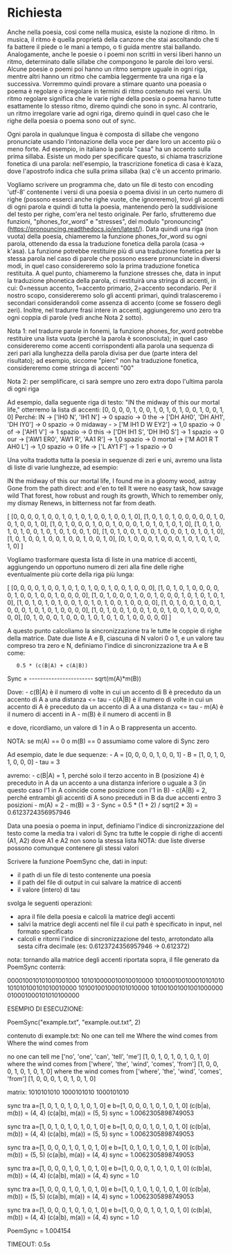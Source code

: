 # Richiesta
Anche nella poesia, così come nella musica, esiste la nozione di ritmo.
In musica, il ritmo è quella proprietà della canzone che stai ascoltando che ti fa
battere il piede o le mani a tempo, o ti guida mentre stai ballando.
Analogamente, anche le poesie o i poemi non scritti in versi liberi hanno un ritmo, determinato
dalle sillabe che compongono le parole dei loro versi.
Alcune poesie o poemi poi hanno un ritmo sempre uguale in ogni riga, mentre altri hanno un ritmo
che cambia leggermente tra una riga e la successiva.
Vorremmo quindi provare a stimare quanto una poeasia o poema è regolare o irregolare in termini di ritmo
contenuto nei versi. Un ritmo regolare significa che le varie righe della poesia o poema
hanno tutte esattamente lo stesso ritmo, diremo quindi che sono in sync.
Al contrario, un ritmo irregolare varie ad ogni riga, diremo quindi in quel caso che le
righe della poesia o poema sono out of sync.

Ogni parola in qualunque lingua è composta di sillabe che vengono pronunciate usando l'intonazione della
voce per dare loro un accento più o meno forte. Ad esempio, in italiano la parola "casa" ha un accento
sulla prima sillaba. Esiste un modo per specificare questo, si chiama trascrizione fonetica
di una parola: nell'esempio, la trascrizione fonetica di casa è kˈaza, dove l'apostrofo
indica che sulla prima sillaba (ka) c'è un accento primario.

Vogliamo scrivere un programma che, dato un file di testo con encoding 'utf-8'
contenente i versi di una poesia o poema divisi in un certo numero di righe 
(possono esserci anche righe vuote, che ignoreremo),
trovi gli accenti di ogni parola e quindi di tutta la poesia, mantenendo però la suddivisione
del testo per righe, com'era nel testo originale.
Per farlo, sfrutteremo due funzioni, "phones_for_word" e "stresses", del modulo "pronouncing"
(https://pronouncing.readthedocs.io/en/latest/).
Data quindi una riga (non vuota) della poesia, chiameremo la funzione phones_for_word su ogni parola,
ottenendo da essa la traduzione fonetica della parola (casa -> k'asa).
La funzione potrebbe restituire più di una traduzione fonetica per la stessa parola nel
caso di parole che possono essere pronunciate in diversi modi, in quel caso considereremo
solo la prima traduzione fonetica restituita.
A quel punto, chiameremo la funzione stresses che, data in input la traduzione phonetica
della parola, ci restituirà una stringa di accenti, in cui: 0=nessun accento, 1=accento primario,
2=accento secondario. Per il nostro scopo, considereremo solo gli accenti primari, quindi
tralasceremo i secondari considerandoli come assenza di accento (come se fossero degli zeri).
Inoltre, nel tradurre frasi intere in accenti, aggiungeremo uno zero tra ogni coppia di parole
(vedi anche Nota 2 sotto).

Nota 1: nel tradurre parole in fonemi, la funzione phones_for_word potrebbe restituire
una lista vuota (perché la parola è sconosciuta); in quel caso considereremo come accenti
corrispondenti alla parola una sequenza di zeri pari alla lunghezza della parola divisa
per due (parte intera del risultato); ad esempio, siccome "pierc" non ha traduzione
fonetica, considereremo come stringa di accenti "00"

Nota 2: per semplificare, ci sarà sempre uno zero extra dopo l'ultima parola di ogni riga

Ad esempio, dalla seguente riga di testo: "IN the midway of this our mortal life,"
otterremo la lista di accenti: [0, 0, 0, 0, 1, 0, 0, 1, 0, 1, 0, 1, 0, 0, 1, 0, 0, 1, 0]
Perché:
IN -> ['IH0 N', 'IH1 N'] -> 0
spazio -> 0
the -> ['DH AH0', 'DH AH1', 'DH IY0'] -> 0
spazio -> 0
midaway - > ['M IH1 D W EY2'] -> 1,0
spazio -> 0
of -> ['AH1 V'] -> 1
spazio -> 0
this -> ['DH IH1 S', 'DH IH0 S'] -> 1
spazio -> 0
our -> ['AW1 ER0', 'AW1 R', 'AA1 R'] -> 1,0
spazio -> 0
mortal -> ['M AO1 R T AH0 L'] -> 1,0
spazio -> 0
life -> ['L AY1 F'] -> 1
spazio -> 0

Una volta tradotta tutta la poesia in sequenze di zeri e uni, avremo una lista di liste
di varie lunghezze, ad esempio:

IN the midway of this our mortal life,
I found me in a gloomy wood, astray
Gone from the path direct: and e'en to tell
It were no easy task, how savage wild
That forest, how robust and rough its growth,
Which to remember only, my dismay
Renews, in bitterness not far from death.

[
    [0, 0, 0, 0, 1, 0, 0, 1, 0, 1, 0, 1, 0, 0, 1, 0, 0, 1, 0],
    [1, 0, 1, 0, 1, 0, 0, 0, 0, 0, 1, 0, 0, 1, 0, 0, 1, 0],
    [1, 0, 1, 0, 0, 0, 1, 0, 0, 1, 0, 0, 0, 1, 0, 1, 0, 1, 0, 1, 0],
    [1, 0, 1, 0, 1, 0, 1, 0, 0, 1, 0, 1, 0, 1, 0, 0, 1, 0],
    [1, 0, 1, 0, 0, 1, 0, 0, 1, 0, 0, 0, 1, 0, 1, 0, 1, 0],
    [1, 0, 1, 0, 0, 1, 0, 0, 1, 0, 0, 1, 0, 0, 1, 0],
    [0, 1, 0, 0, 0, 1, 0, 0, 0, 1, 0, 1, 0, 1, 0, 1, 0]
]

Vogliamo trasformare questa lista di liste in una matrice di accenti,
aggiungendo un opportuno numero di zeri alla fine delle righe
eventualmente più corte della riga più lunga:

[
    [0, 0, 0, 0, 1, 0, 0, 1, 0, 1, 0, 1, 0, 0, 1, 0, 0, 1, 0, 0, 0],
    [1, 0, 1, 0, 1, 0, 0, 0, 0, 0, 1, 0, 0, 1, 0, 0, 1, 0, 0, 0, 0],
    [1, 0, 1, 0, 0, 0, 1, 0, 0, 1, 0, 0, 0, 1, 0, 1, 0, 1, 0, 1, 0],
    [1, 0, 1, 0, 1, 0, 1, 0, 0, 1, 0, 1, 0, 1, 0, 0, 1, 0, 0, 0, 0],
    [1, 0, 1, 0, 0, 1, 0, 0, 1, 0, 0, 0, 1, 0, 1, 0, 1, 0, 0, 0, 0],
    [1, 0, 1, 0, 0, 1, 0, 0, 1, 0, 0, 1, 0, 0, 1, 0, 0, 0, 0, 0, 0],
    [0, 1, 0, 0, 0, 1, 0, 0, 0, 1, 0, 1, 0, 1, 0, 1, 0, 0, 0, 0, 0]
]

A questo punto calcoliamo la sincronizzazione tra le tutte le coppie di righe
della matrice. Date due liste A e B, ciascuna di N valori 0 o 1, e un valore tau
compreso tra zero e N, definiamo l'indice di sincronizzazione tra A e B come:

       0.5 * (c(B|A) + c(A|B))
Sync = -----------------------
          sqrt(m(A)*m(B))

Dove:
    - c(B|A) è il numero di volte in cui un accento di B è preceduto da un accento di A 
      a una distanza <= tau
    - c(A|B) è il numero di volte in cui un accento di A è preceduto da un accento di A 
      a una distanza <= tau
    - m(A) è il numero di accenti in A
    - m(B) è il numero di accenti in B

e dove, ricordiamo, un valore di 1 in A o B rappresenta un accento.

NOTA: se m(A) == 0 o m(B) == 0 assumiamo come valore di Sync zero

Ad esempio, date le due sequenze:
    - A = [0, 0, 0, 0, 1, 0, 0, 1]
    - B = [1, 0, 1, 0, 1, 0, 0, 0]
    - tau = 3

avremo:
    - c(B|A) = 1, perché solo il terzo accento in B (posizione 4) è preceduto in A da un
      accento a una distanza inferiore o uguale a 3 (in questo caso l'1 in A coincide come
      posizione con l'1 in B)
    - c(A|B) = 2, perché entrambi gli accenti di A sono preceduti in B da due accenti entro
      3 posizioni
    - m(A) = 2
    - m(B) = 3
    - Sync = 0.5 * (1 + 2) / sqrt(2 * 3) = 0.6123724356957946

Data una poesia o poema in input, definiamo l'indice di sincronizzazione del testo come
la media tra i valori di Sync tra tutte le coppie di righe  di accenti (A1, A2)
dove A1 e A2 non sono la stessa lista
NOTA: due liste diverse possono comunque contenere gli stessi valori

Scrivere la funzione PoemSync che, dati in input:
- il path di un file di testo contenente una poesia
- il path del file di output in cui salvare la matrice di accenti
- il valore (intero) di tau

svolga le seguenti operazioni:
- apra il file della poesia e calcoli la matrice degli accenti
- salvi la matrice degli accenti nel file il cui path è specificato in input, nel formato specificato
- calcoli e ritorni l'indice di sincronizzazione del testo, arrotondato
  alla sesta cifra decimale (es: 0.6123724356957946 -> 0.612372)

nota: tornando alla matrice degli accenti riportata sopra, il file generato
da PoemSync conterrà:

000010010101001001000
101010000010010010000
101000100100010101010
101010100101010010000
101001001000101010000
101001001001001000000
010001000101010100000


ESEMPIO DI ESECUZIONE:

PoemSync("example.txt", "example.out.txt", 2)

contenuto di example.txt:
No one can tell me
Where the wind comes from
Where the wind comes from

no one can tell me
['no', 'one', 'can', 'tell', 'me']
[1, 0, 1, 0, 1, 0, 1, 0, 1, 0]
where the wind comes from
['where', 'the', 'wind', 'comes', 'from']
[1, 0, 0, 0, 1, 0, 1, 0, 1, 0]
where the wind comes from
['where', 'the', 'wind', 'comes', 'from']
[1, 0, 0, 0, 1, 0, 1, 0, 1, 0]

matrix:
1010101010
1000101010
1000101010

sync tra a=[1, 0, 1, 0, 1, 0, 1, 0, 1, 0] e
         b=[1, 0, 0, 0, 1, 0, 1, 0, 1, 0]
(c(b|a), m(b)) = (4, 4) (c(a|b), m(a)) = (5, 5)
sync = 1.0062305898749053

sync tra a=[1, 0, 1, 0, 1, 0, 1, 0, 1, 0] e
         b=[1, 0, 0, 0, 1, 0, 1, 0, 1, 0]
(c(b|a), m(b)) = (4, 4) (c(a|b), m(a)) = (5, 5)
sync = 1.0062305898749053

sync tra a=[1, 0, 0, 0, 1, 0, 1, 0, 1, 0] e
         b=[1, 0, 1, 0, 1, 0, 1, 0, 1, 0]
(c(b|a), m(b)) = (5, 5) (c(a|b), m(a)) = (4, 4)
sync = 1.0062305898749053

sync tra a=[1, 0, 0, 0, 1, 0, 1, 0, 1, 0] e
         b=[1, 0, 0, 0, 1, 0, 1, 0, 1, 0]
(c(b|a), m(b)) = (4, 4) (c(a|b), m(a)) = (4, 4)
sync = 1.0

sync tra a=[1, 0, 0, 0, 1, 0, 1, 0, 1, 0] e
         b=[1, 0, 1, 0, 1, 0, 1, 0, 1, 0]
(c(b|a), m(b)) = (5, 5) (c(a|b), m(a)) = (4, 4)
sync = 1.0062305898749053

sync tra a=[1, 0, 0, 0, 1, 0, 1, 0, 1, 0] e
         b=[1, 0, 0, 0, 1, 0, 1, 0, 1, 0]
(c(b|a), m(b)) = (4, 4) (c(a|b), m(a)) = (4, 4)
sync = 1.0

PoemSync = 1.004154

TIMEOUT: 0.5s
